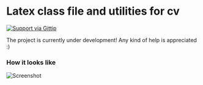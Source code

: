 Latex class file and utilities for cv
====

[![Support via Gittip](https://rawgithub.com/twolfson/gittip-badge/0.2.0/dist/gittip.png)](https://www.gittip.com/helloIAmPau)

The project is currently under development! Any kind of help is appreciated :)

### How it looks like

![Screenshot](https://raw.githubusercontent.com/helloIAmPau/cv/master/img/example.png)

